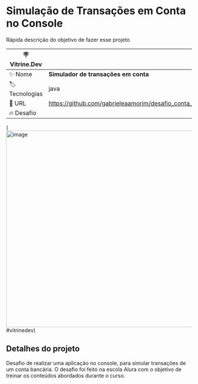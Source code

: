 # Simulação de Transações em Conta no Console

Rápida descrição do objetivo de fazer esse projeto

| :placard: Vitrine.Dev |     |
| -------------  | --- |
| :sparkles: Nome        | **Simulador de transações em conta**
| :label: Tecnologias | java
| :rocket: URL        | https://github.com/gabrieleaamorim/desafio_conta_transacoes
| :fire: Desafio      | 

<!-- Inserir imagem com a #vitrinedev ao final do link -->
(<img width="533" alt="image" src="https://github.com/gabrieleaamorim/desafio_conta_transacoes/assets/86209383/fc4c7185-bd42-4f16-a119-c3c7e82627bd">
#vitrinedev)

## Detalhes do projeto

Desafio de realizar uma aplicação no console, para simular transações de um conta bancária. O desafio foi feito na escola Alura
com o objetivo de treinar os conteúdos abordados durante o curso.

